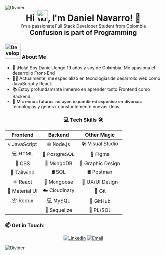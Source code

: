 <!-- Horizontal Divider with Gradient -->
<img src="https://user-images.githubusercontent.com/73097560/115834477-dbab4500-a447-11eb-908a-139a6edaec5c.gif" alt="Divider">

<!-- Header without Lines -->
<div align="center">
  <h1 style="border-bottom: none; margin: 0;"><b>Hi</b> <img src="https://media.giphy.com/media/hvRJCLFzcasrR4ia7z/giphy.gif" width="35" alt="Waving Hand">, I'm Daniel Navarro! 🚀</h1>
  <p style="margin: 0;">I'm a passionate Full Stack Developer Student from Colombia</p>
</div>

<!-- Subheader without Lines -->
<div align="center">
  <h2 style="border-bottom: none; margin: 0;">Confusion is part of Programming</h2>
</div>



### <img src="https://media.giphy.com/media/VgCDAzcKvsR6OM0uWg/giphy.gif" width="50" alt="Developer GIF"> About Me

- 👋 ¡Hola! Soy Daniel, tengo 19 años y soy de Colombia. Me apasiona el desarrollo Front-End.
- 👨‍💻 Actualmente, me especializo en tecnologías de desarrollo web como JavaScript y React.
- 📚 Estoy profundamente inmerso en aprender tanto Frontend como Backend.
- 💪 Mis metas futuras incluyen expandir mi expertise en diversas tecnologías y generar constantemente nuevas ideas.

<div align="center">

### 💻 Tech Skills 🛠️

| Frontend              | Backend                     | Other Magic               |
|:----------------------:|:---------------------------:|:-------------------------:|
| 🌀 JavaScript          | 🌐 Node.js                  | 🛠️ Visual Studio           |
| 💻 HTML                | 🐘 PostgreSQL               | 🎨 Figma                   |
| 🎨 CSS                 | 🍃 MongoDB                  | 🎨 Graphic Design          |
| 🎨 Tailwind            | 🛢️ SQL                     | 🛢️ Postman                 |
| ⚛ React               | 🍃 Mongoose                 | 🎨 UX/UI Design            |
| 🎨 Material UI         | ☁️ Cloudinary               | 🔧 Git                     |
| 📦 Redux               | 💻 MySQL                    | 📂 GitHub                  |
|                        | 🚧 Sequelize                | 📂 PL/SQL                  |

</div>

### 📫 Get in Touch:

<p align="center">
  <a href="https://www.linkedin.com/in/danielnavarrozt" target="_blank"><img src="https://img.shields.io/badge/-LinkedIn-0e76a8?style=for-the-badge&logo=Linkedin&logoColor=white" alt="LinkedIn"></a>
  <a href="mailto:dkrisnavarro@gmail.com" target="_blank"><img src="https://img.shields.io/badge/-Email-D14836?style=for-the-badge&logo=Gmail&logoColor=white" alt="Email"></a>
</p>

<!-- Horizontal Divider with Gradient -->
<img src="https://user-images.githubusercontent.com/73097560/115834477-dbab4500-a447-11eb-908a-139a6edaec5c.gif" alt="Divider">

